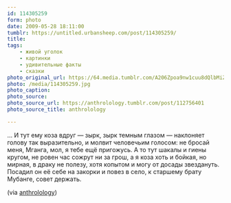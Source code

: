 ```yaml
---
id: 114305259
form: photo
date: 2009-05-28 18:11:00
tumblr: https://untitled.urbansheep.com/post/114305259/
title:
tags:
    - живой уголок
    - картинки
    - удивительные факты
    - сказки
photo_original_url: https://64.media.tumblr.com/A206Zpoa9nw1cuu8dQlbMiZDo1_1280.jpg
photo: /media/114305259.jpg
photo_caption:
photo_source:
photo_source_url: https://anthrolology.tumblr.com/post/112756401
photo_source_title: anthrolology

---
```


<p>… И тут ему коза вдруг — зырк, зырк темным глазом — наклоняет голову так выразительно, и молвит человечьим голосом: не бросай меня, Мганга, мол, я тебе ещё пригожусь. А то тут шакалы и гиены кругом, не ровен час сожрут ни за грош, а я коза хоть и бойкая, но мирная, в драку не полезу, хотя копытом и могу от досады звездануть. Посадил он её себе на закорки и повез в село, к старшему брату Мубанге, совет держать.</p>

<p>(via <a href="http://anthrolology.tumblr.com/post/112756401">anthrolology</a>)</p>
